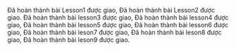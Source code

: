 Đã hoàn thành bài Lesson1 được giao,
Đã hoàn thành bài Lesson2 được giao.
Đã hoàn thành bài lesson3 được giao,
Đã hoàn thành bài lesson4 được giao,
Đã hoàn thành bài lesson5 được giao,
Đã hoàn thành bài lesson6 được giao,
Đã hoàn thành bài leson7 được giao,
Đã hoàn thành bài leson8 được giao,
Đã hoàn thành bài leson9 được giao.
